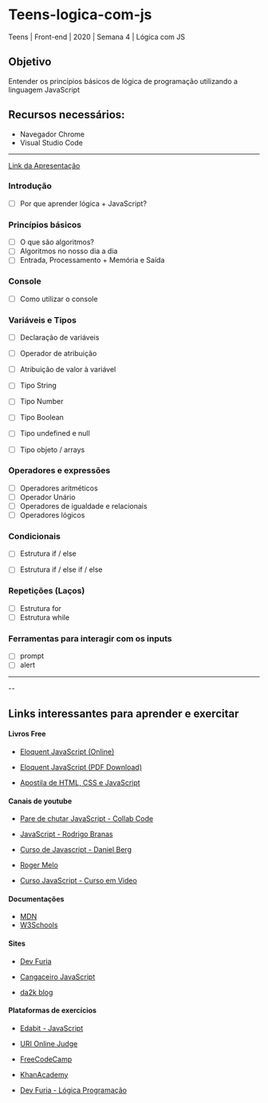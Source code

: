 # Teens-logica-com-js

Teens | Front-end | 2020 | Semana 4 | Lógica com JS

## Objetivo
Entender os princípios básicos de lógica de programação utilizando a linguagem JavaScript

## Recursos necessários:
- Navegador Chrome
- Visual Studio Code
---
[Link da Apresentação](https://drive.google.com/file/d/1hG1nuUonYu1wSNIvezfNrJUxNTyzExSq/view?usp=sharing)

### Introdução  
- [ ] Por que aprender lógica + JavaScript?
  
### Princípios básicos
- [ ] O que são algoritmos?
- [ ] Algoritmos no nosso dia a dia
- [ ] Entrada, Processamento + Memória e Saída
  
### Console
- [ ] Como utilizar o console

### Variáveis e Tipos
- [ ] Declaração de variáveis
- [ ] Operador de atribuição
- [ ] Atribuição de valor à variável
- [ ] Tipo String
- [ ] Tipo Number
- [ ] Tipo Boolean
- [ ] Tipo undefined e null
- [ ] Tipo objeto / arrays 


### Operadores e expressões
- [ ] Operadores aritméticos 
- [ ] Operador Unário
- [ ] Operadores de igualdade e relacionais
- [ ] Operadores lógicos 

### Condicionais 
- [ ] Estrutura if / else
- [ ] Estrutura if / else if / else


### Repetições (Laços)
- [ ] Estrutura for
- [ ] Estrutura while

### Ferramentas para interagir com os inputs
- [ ] prompt
- [ ] alert
---

--
## Links interessantes para aprender e exercitar

#### Livros Free

- [Eloquent JavaScript (Online) ](https://braziljs.github.io/eloquente-javascript/)

- [Eloquent JavaScript (PDF Download)](https://github.com/braziljs/eloquente-javascript/blob/master/pdf/livro.pdf)

- [Apostila de HTML, CSS e JavaScript](https://www.caelum.com.br/apostila/apostila-html-css-javascript.pdf)


#### Canais de youtube

- [Pare de chutar JavaScript - Collab Code](https://www.youtube.com/watch?v=RrwkYVHxotk&-list=PLirko8T4cEmyQagmRU6f9HCMTpL6Qk2I8)

- [JavaScript -  Rodrigo Branas](https://www.youtube.com/watch?v=093dIOCNeIc&list=PLQCmSnNFVYnT1-oeDOSBnt164802rkegc)

- [Curso de Javascript - Daniel Berg](https://www.youtube.com/watch?v=pL9nX6Ac2Lc&list=PLbV6TI03ZWYVP6EByYoUxZJeZaqitHi9r)

- [Roger Melo](https://www.youtube.com/channel/UCmjDevp9Y8r-qi-xueD3Izg)

- [Curso JavaScript - Curso em Video](https://www.cursoemvideo.com/course/javascript/)

#### Documentações

- [MDN](https://developer.mozilla.org/pt-BR/docs/Web/JavaScript)
- [W3Schools](https://www.w3schools.com/js/default.asp)

#### Sites 

- [Dev Furia ](http://devfuria.com.br/javascript/)

- [Cangaceiro JavaScript](http://cangaceirojavascript.com.br/)

- [da2k blog](https://blog.da2k.com.br/categories/javascript/)

#### Plataformas de exercícios

- [Edabit - JavaScript](https://edabit.com/challenges/javascript)

- [URI Online Judge](https://www.urionlinejudge.com.br/judge/pt/login?redirect=%2Fpt)

- [FreeCodeCamp](https://www.freecodecamp.org/ )

- [KhanAcademy](https://www.khanacademy.org/computing/computer-programming)

- [Dev Furia - Lógica Programação](http://devfuria.com.br/logica-de-programacao/)


    
